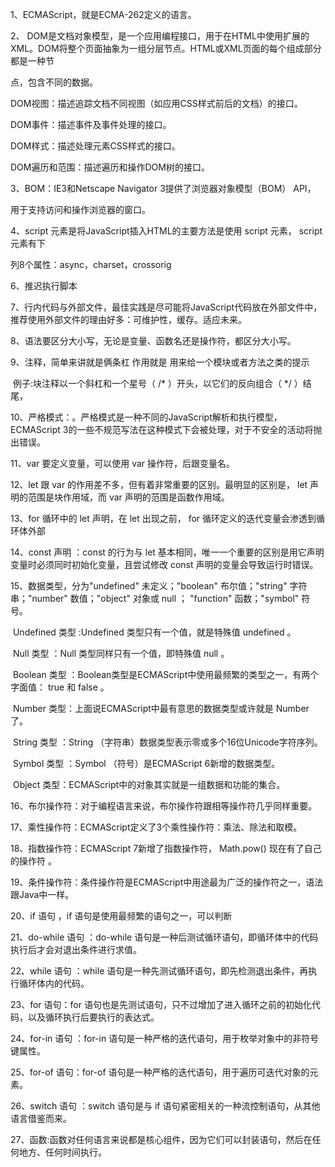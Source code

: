 1、ECMAScript，就是ECMA-262定义的语言。

2、 DOM是文档对象模型，是一个应用编程接口，用于在HTML中使用扩展的XML。DOM将整个页面抽象为一组分层节点。HTML或XML页面的每个组成部分都是一种节

点，包含不同的数据。

DOM视图：描述追踪文档不同视图（如应用CSS样式前后的文档）的接口。

DOM事件：描述事件及事件处理的接口。

DOM样式：描述处理元素CSS样式的接口。

DOM遍历和范围：描述遍历和操作DOM树的接口。

3、BOM：IE3和Netscape Navigator 3提供了浏览器对象模型（BOM） API，

用于支持访问和操作浏览器的窗口。

4、script 元素是将JavaScript插入HTML的主要方法是使用 script 元素， script元素有下

列8个属性：async，charset，crossorig

6、推迟执行脚本

7、行内代码与外部文件，最佳实践是尽可能将JavaScript代码放在外部文件中，推荐使用外部文件的理由好多：可维护性，缓存。适应未来。

8、语法要区分大小写，无论是变量、函数名还是操作符，都区分大小写。

9、注释，简单来讲就是俩条杠   作用就是 用来给一个模块或者方法之类的提示  

​    例子:块注释以一个斜杠和一个星号（ /* ）开头，以它们的反向组合（ */ ）结尾，

10、严格模式：。严格模式是一种不同的JavaScript解析和执行模型，ECMAScript 3的一些不规范写法在这种模式下会被处理，对于不安全的活动将抛出错误。

11、var       要定义变量，可以使用 var 操作符，后跟变量名。

12、let 跟 var 的作用差不多，但有着非常重要的区别。最明显的区别是， let 声明的范围是块作用域，而 var 声明的范围是函数作用域。

13、for 循环中的 let 声明，在 let 出现之前， for 循环定义的迭代变量会渗透到循环体外部

14、const 声明 ：const 的行为与 let 基本相同，唯一一个重要的区别是用它声明变量时必须同时初始化变量，且尝试修改 const 声明的变量会导致运行时错误。

15、数据类型，分为"undefined" 未定义；"boolean" 布尔值；"string" 字符串；"number" 数值；"object" 对象或 null ； "function" 函数；"symbol" 符号。

​      Undefined 类型 :Undefined 类型只有一个值，就是特殊值 undefined 。

​	   Null 类型 ：Null 类型同样只有一个值，即特殊值 null 。

​       Boolean 类型 ：Boolean类型是ECMAScript中使用最频繁的类型之一，有两个字面值： true 和 false 。

​	   Number 类型：上面说ECMAScript中最有意思的数据类型或许就是 Number 了。

​      String 类型 ：String （字符串）数据类型表示零或多个16位Unicode字符序列。

​      Symbol 类型 ：Symbol （符号）是ECMAScript 6新增的数据类型。

​      Object 类型：ECMAScript中的对象其实就是一组数据和功能的集合。

16、布尔操作符：对于编程语言来说，布尔操作符跟相等操作符几乎同样重要。

17、乘性操作符：ECMAScript定义了3个乘性操作符：乘法、除法和取模。

18、指数操作符：ECMAScript 7新增了指数操作符， Math.pow() 现在有了自己的操作符 。

19、条件操作符：条件操作符是ECMAScript中用途最为广泛的操作符之一，语法跟Java中一样。

20、if 语句 ，if 语句是使用最频繁的语句之一，可以判断

21、do-while 语句 ：do-while 语句是一种后测试循环语句，即循环体中的代码执行后才会对退出条件进行求值。

22、while 语句 ：while 语句是一种先测试循环语句，即先检测退出条件，再执行循环体内的代码。

23、for 语句：for 语句也是先测试语句，只不过增加了进入循环之前的初始化代码，以及循环执行后要执行的表达式。

24、for-in 语句 ：for-in 语句是一种严格的迭代语句，用于枚举对象中的非符号键属性。

25、for-of 语句：for-of 语句是一种严格的迭代语句，用于遍历可迭代对象的元素。

26、switch 语句 ：switch 语句是与 if 语句紧密相关的一种流控制语句，从其他语言借鉴而来。

27、函数:函数对任何语言来说都是核心组件，因为它们可以封装语句，然后在任何地方、任何时间执行。















